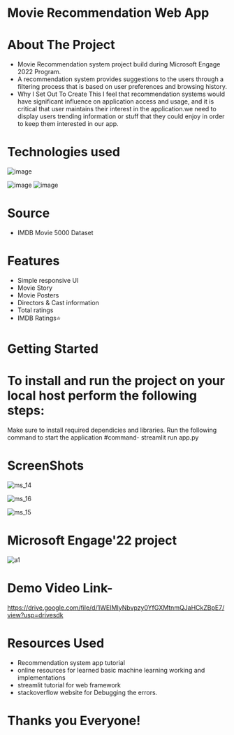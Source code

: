 # Movie Recommendation Web App
# About The Project
* Movie Recommendation system project build during Microsoft Engage 2022 Program.
* A recommendation system provides suggestions to the users through a filtering process that is based on user preferences and browsing history.
* Why I Set Out To Create This
I feel that recommendation systems would have significant influence on application access and usage, and it is critical that user maintains their interest in the application.we need to display users trending  information or stuff that they could enjoy in order to keep them interested in our app. 

# Technologies used
![image](https://user-images.githubusercontent.com/83304080/170838456-19d2985e-3820-4bf1-8781-ff0934e346c6.png)

![image](https://user-images.githubusercontent.com/83304080/170838766-ca1cae51-fd8d-4eab-a637-4bc0bf59ffef.png)
![image](https://user-images.githubusercontent.com/83304080/170838829-a25bd23a-4196-4b17-9b65-03500f9d925e.png)


# Source

* IMDB Movie 5000 Dataset

# Features
* Simple responsive UI
* Movie Story
* Movie Posters
* Directors & Cast information
* Total ratings
* IMDB Ratings⭐

# Getting Started
# To install and run the project on your local host perform the following steps:
Make sure to install required dependicies and libraries.
Run the  following command to start the application
 #command- streamlit run app.py


# ScreenShots


![ms_14](https://user-images.githubusercontent.com/83304080/170838647-30f933c3-1e75-44fc-a9e8-0c22059f08ab.jpeg)


![ms_16](https://user-images.githubusercontent.com/83304080/170838654-86856421-eff9-402f-b462-762148fbe2f8.jpeg)


![ms_15](https://user-images.githubusercontent.com/83304080/170838664-8992d4a4-15e1-41e0-bfca-9bc2d5b5ed25.jpeg)

# Microsoft Engage'22 project


![a1](https://user-images.githubusercontent.com/83304080/170839045-fc0662ff-20d7-422a-a565-75c6ea77e6c8.jpeg)

# Demo Video Link-
https://drive.google.com/file/d/1WEIMIyNbvpzy0YfGXMtnmQJaHCkZBpE7/view?usp=drivesdk

# Resources Used
* Recommendation system app tutorial
* online resources for learned basic machine learning working and implementations
* streamlit tutorial for web framework
* stackoverflow website for Debugging the errors.

# Thanks you Everyone!

